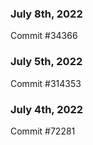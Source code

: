 ### July 8th, 2022

Commit #34366

### July 5th, 2022

Commit #314353


### July 4th, 2022

Commit #72281
